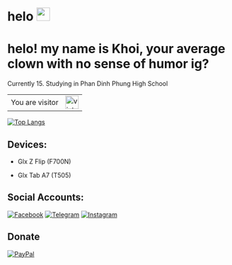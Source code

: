 
# helo <img src="https://raw.githubusercontent.com/MartinHeinz/MartinHeinz/master/wave.gif" width="30px">
# helo! my name is Khoi, your average clown with no sense of humor ig?

Currently 15. Studying in Phan Dinh Phung High School
<table>
  <tr>
    <td>You are visitor</td>
    <td><img src="https://profile-counter.glitch.me/Pewdeadcake/count.svg" alt="vistor count" height="30" /></td>
  </tr>
</table>


[![Top Langs](https://github-readme-stats.vercel.app/api/top-langs/?username=Pewdeadcake&theme=synthwave)](https://github.com/Pewdeadcake/github-readme-stats)

## Devices:
- Glx Z Flip (F700N)

- Glx Tab A7 (T505)

## Social Accounts:
[![Facebook](https://img.shields.io/badge/Facebook-1877F2?style=for-the-badge&logo=facebook&logoColor=white)](https://www.facebook.com/WhoIsKhoi/)
[![Telegram](https://img.shields.io/badge/Telegram-0088cc?style=for-the-badge&logo=telegram&logoColor=ffffff)](https://t.me/deovui)
[![Instagram](https://img.shields.io/badge/Instagram-E4405F?style=for-the-badge&logo=instagram&logoColor=white)](https://www.instagram.com/khoithanthanh/)

## Donate
[![PayPal](https://img.shields.io/badge/PayPal-00457C?style=for-the-badge&logo=paypal&logoColor=white)](https://www.youtube.com/watch?v=drMs1ZGebIE)
